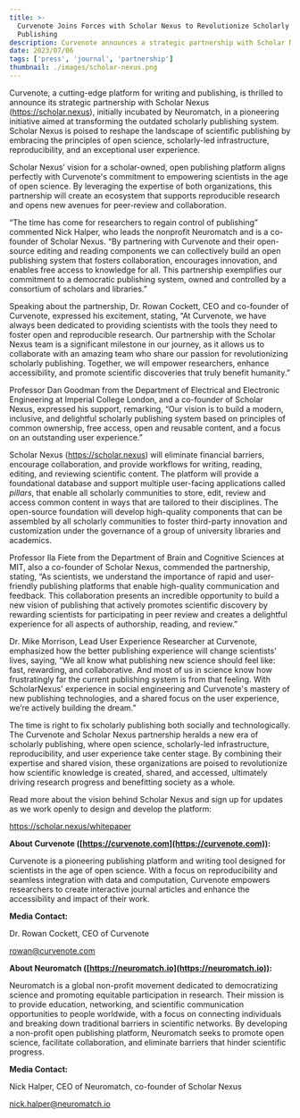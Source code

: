 ```yaml
---
title: >-
  Curvenote Joins Forces with Scholar Nexus to Revolutionize Scholarly
  Publishing
description: Curvenote announces a strategic partnership with Scholar Nexus. Initially incubated by Neuromatch, the partnership is aimed at transforming the outdated scholarly publishing system by embracing the principles of open science, scholarly-led infrastructure, reproducibility, and an exceptional user experience.
date: 2023/07/06
tags: ['press', 'journal', 'partnership']
thumbnail: ./images/scholar-nexus.png
---
```


Curvenote, a cutting-edge platform for writing and publishing, is thrilled to announce its strategic partnership with Scholar Nexus (<https://scholar.nexus>), initially incubated by Neuromatch, in a pioneering initiative aimed at transforming the outdated scholarly publishing system. Scholar Nexus is poised to reshape the landscape of scientific publishing by embracing the principles of open science, scholarly-led infrastructure, reproducibility, and an exceptional user experience.

Scholar Nexus’ vision for a scholar-owned, open publishing platform aligns perfectly with Curvenote's commitment to empowering scientists in the age of open science. By leveraging the expertise of both organizations, this partnership will create an ecosystem that supports reproducible research and opens new avenues for peer-review and collaboration.

“The time has come for researchers to regain control of publishing” commented Nick Halper, who leads the nonprofit Neuromatch and is a co-founder of Scholar Nexus. “By partnering with Curvenote and their open-source editing and reading components we can collectively build an open publishing system that fosters collaboration, encourages innovation, and enables free access to knowledge for all. This partnership exemplifies our commitment to a democratic publishing system, owned and controlled by a consortium of scholars and libraries.”

Speaking about the partnership, Dr. Rowan Cockett, CEO and co-founder of Curvenote, expressed his excitement, stating, “At Curvenote, we have always been dedicated to providing scientists with the tools they need to foster open and reproducible research. Our partnership with the Scholar Nexus team is a significant milestone in our journey, as it allows us to collaborate with an amazing team who share our passion for revolutionizing scholarly publishing. Together, we will empower researchers, enhance accessibility, and promote scientific discoveries that truly benefit humanity.”

Professor Dan Goodman from the Department of Electrical and Electronic Engineering at Imperial College London, and a co-founder of Scholar Nexus, expressed his support, remarking, “Our vision is to build a modern, inclusive, and delightful scholarly publishing system based on principles of common ownership, free access, open and reusable content, and a focus on an outstanding user experience.”

Scholar Nexus (<https://scholar.nexus>) will eliminate financial barriers, encourage collaboration, and provide workflows for writing, reading, editing, and reviewing scientific content. The platform will provide a foundational database and support multiple user-facing applications called _pillars_, that enable all scholarly communities to store, edit, review and access common content in ways that are tailored to their disciplines. The open-source foundation will develop high-quality components that can be assembled by all scholarly communities to foster third-party innovation and customization under the governance of a group of university libraries and academics.

Professor Ila Fiete from the Department of Brain and Cognitive Sciences at MIT, also a co-founder of Scholar Nexus, commended the partnership, stating, “As scientists, we understand the importance of rapid and user-friendly publishing platforms that enable high-quality communication and feedback. This collaboration presents an incredible opportunity to build a new vision of publishing that actively promotes scientific discovery by rewarding scientists for participating in peer review and creates a delightful experience for all aspects of authorship, reading, and review.”

Dr. Mike Morrison, Lead User Experience Researcher at Curvenote, emphasized how the better publishing experience will change scientists’ lives, saying, “We all know what publishing new science should feel like: fast, rewarding, and collaborative. And most of us in science know how frustratingly far the current publishing system is from that feeling. With ScholarNexus' experience in social engineering and Curvenote's mastery of new publishing technologies, and a shared focus on the user experience, we’re actively building the dream.”

The time is right to fix scholarly publishing both socially and technologically. The Curvenote and Scholar Nexus partnership heralds a new era of scholarly publishing, where open science, scholarly-led infrastructure, reproducibility, and user experience take center stage. By combining their expertise and shared vision, these organizations are poised to revolutionize how scientific knowledge is created, shared, and accessed, ultimately driving research progress and benefitting society as a whole.

Read more about the vision behind Scholar Nexus and sign up for updates as we work openly to design and develop the platform:

<https://scholar.nexus/whitepaper>

**About Curvenote ([https://curvenote.com](https://curvenote.com)):**

Curvenote is a pioneering publishing platform and writing tool designed for scientists in the age of open science. With a focus on reproducibility and seamless integration with data and computation, Curvenote empowers researchers to create interactive journal articles and enhance the accessibility and impact of their work.

**Media Contact:**

Dr. Rowan Cockett, CEO of Curvenote

[rowan@curvenote.com](mailto:rowan@curvenote.com)

**About Neuromatch ([https://neuromatch.io](https://neuromatch.io)):**

Neuromatch is a global non-profit movement dedicated to democratizing science and promoting equitable participation in research. Their mission is to provide education, networking, and scientific communication opportunities to people worldwide, with a focus on connecting individuals and breaking down traditional barriers in scientific networks. By developing a non-profit open publishing platform, Neuromatch seeks to promote open science, facilitate collaboration, and eliminate barriers that hinder scientific progress.

**Media Contact:**

Nick Halper, CEO of Neuromatch, co-founder of Scholar Nexus

[nick.halper@neuromatch.io](mailto:nick.halper@neuromatch.io)
